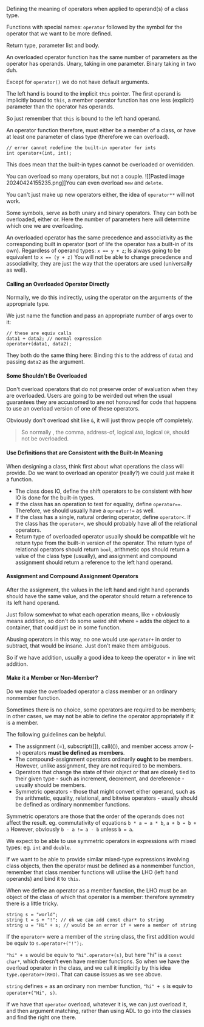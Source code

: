 Defining the meaning of operators when applied to operand(s) of a class type. 

Functions with special names: 
	`operator` followed by the symbol for the operator that we want to be more defined. 

Return type, parameter list and body. 

An overloaded operator function has the same number of parameters as the operator has operands. 
Unary, taking in one parameter. 
Binary taking in two duh. 

Except for `operator()` we do not have default arguments. 

The left hand is bound to the implicit `this` pointer. 
The first operand is implicitly bound to `this`, a member operator function has one less (explicit) parameter than the operator has operands. 

So just remember that `this` is bound to the left hand operand. 

An operator function therefore,  must either be a member of a class, or have at least one parameter of class type (therefore we can overload).

```
// error cannot redefine the built-in operator for ints
int operator+(int, int);
```
This does mean that the built-in types cannot be overloaded or overridden. 

You can overload so many operators, but not a couple. 
![[Pasted image 20240424155235.png]]You can even overload `new` and `delete`. 

You can't just make up new operators either, the idea of `operator**` will not work. 

Some symbols, serve as both unary and binary operators. 
They can both be overloaded, either or. Here the number of parameters here will determine which one we are overloading. 

An overloaded operator has the same precedence and associativity as the corresponding built in operator (sort of life the operator has a built-in of its own). 
Regardless of operand types: 
`x == y + z`;
Is always going to be equivalent to `x == (y + z)`
You will not be able to change precedence and associativity, they are just the way that the operators are used (universally as well). 

#### Calling an Overloaded Operator Directly
Normally, we do this indirectly, using the operator on the arguments of the appropriate type. 

We just name the function and pass an appropriate number of args over to it: 
```
// these are equiv calls
data1 + data2; // normal expression
operator+(data1, data2);
```

They both do the same thing here: 
Binding this to the address of `data1` and passing `data2` as the argument. 


#### Some Shouldn't Be Overloaded
Don't overload operators that do not preserve order of evaluation when they are overloaded. 
Users are going to be weirded out when the usual guarantees they are accustomed to are not honoured for code that happens to use an overload version of one of these operators. 

Obviously don't overload shit like `&`, it will just throw people off completely. 

> So normally , the comma, address-of, logical `AND`, logical `OR`, should not be overloaded. 

#### Use Definitions that are Consistent with the Built-In Meaning

When designing a class, think first about what operations the class will provide. 
Do we want to overload an operator (really?) we could just make it a function. 

- The class does IO, define the shift operators to be consistent with how IO is done for the built-in types. 
- If the class has an operation to test for equality, define `operator==`. Therefore, we should usually have a `opreator!=` as well. 
- If the class has a single, natural ordering operator, define `operator<`. If the class has the `operator<`, we should probably have all of the relational operators.
- Return type of overloaded operator usually should be compatible wit he return type from the built-in version of the operator. The return type of relational operators should return `bool`, arithmetic ops should return a value of the class type (usually), and assignment and compound assignment should return a reference to the left hand operand. 

#### Assignment and Compound Assignment Operators
After the assignment, the values in the left hand and right hand operands should have the same value, and the operator should return a reference to its left hand operand. 

Just follow somewhat to what each operation means, like `+` obviously means addition, so don't do some weird shit where `+` adds the object to a container, that could just be in some function. 

Abusing operators in this way, no one would use `operator+` in order to subtract, that would be insane. 
Just don't make them ambiguous. 

So if we have addition, usually a good idea to keep the operator `+` in line wit addition. 

#### Make it a Member or Non-Member? 
Do we make the overloaded operator a class member or an ordinary nonmember function. 

Sometimes there is no choice, some operators are required to be members; in other cases, we may not be able to define the operator appropriately if it is a member. 

The following guidelines can be helpful. 

- The assignment (=), subscript([]), call(()), and member access arrow (->) operators **must be defined as members**. 
- The compound-assignment operators ordinarily **ought** to be members. However, unlike assignment, they are not required to be members. 
- Operators that change the state of their object or that are closely tied to their given type - such as increment, decrement, and dereference - usually should be members. 
- Symmetric operators - those that might convert either operand, such as the arithmetic, equality, relational, and bitwise operators - usually should be defined as ordinary nonmember functions. 

Symmetric operators are those that the order of the operands does not affect the result. eg. commutativity of equations
`b * a = a * b`, `a + b = b + a`
However, obviously `b - a != a - b` unless `b = a`. 

We expect to be able to use symmetric operators in expressions with mixed types: 
eg. `int` and `double`. 

If we want to be able to provide similar mixed-type expressions involving class objects, then the operator must be defined as a nonmember function, remember that class member functions will utilise the LHO (left hand operands) and bind it to `this`. 

When we define an operator as a member function, the LHO must be an object of the class of which that operator is a member: therefore symmetry there is a little tricky. 

```
string s = "world";
string t = s + "!"; // ok we can add const char* to string 
string u = "Hi" + s; // would be an error if + were a member of string
```

If the `operator+` were a member of the `string` class, the first addition would be equiv to `s.operator+("!");`. 

`"hi" + s` would be equiv to `"hi".operator+(s)`, but here "hi" is a `const char*`, which doesn't even have member functions. 
So when we have the overload operator in the class, and we call it implicitly by this idea `type.operator+(RHO)`. That can cause issues as we see above.

`string` defines + as an ordinary non member function, `"hi" + s` is equiv to `operator+("Hi", s)`. 

If we have that `operator` overload, whatever it is, we can just overload it, and then argument matching, rather than using ADL to go into the classes and find the right one there. 

